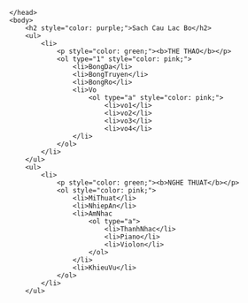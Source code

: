 <!DOCTYPE html>
<html>
    <head>
        <title>DanhSachDiCho</title>
    
    </head>
    <body>
        <h2 style="color: purple;">Sach Cau Lac Bo</h2>
        <ul>
            <li>
                <p style="color: green;"><b>THE THAO</b></p>
                <ol type="1" style="color: pink;"> 
                    <li>BongDa</li>
                    <li>BongTruyen</li>  
                    <li>BongRo</li>
                    <li>Vo
                        <ol type="a" style="color: pink;">
                            <li>vo1</li>
                            <li>vo2</li>
                            <li>vo3</li>
                            <li>vo4</li>
                    </li>
                </ol>
            </li>
        </ul>
        <ul>
            <li>
                <p style="color: green;"><b>NGHE THUAT</b></p>
                <ol style="color: pink;">
                    <li>MiThuat</li>
                    <li>NhiepAn</li>
                    <li>AmNhac
                        <ol type="a">
                            <li>ThanhNhac</li>
                            <li>Piano</li>
                            <li>Violon</li>
                        </ol>
                    </li>
                    <li>KhieuVu</li>
                </ol>
            </li>
        </ul>
   </body>
</html>
